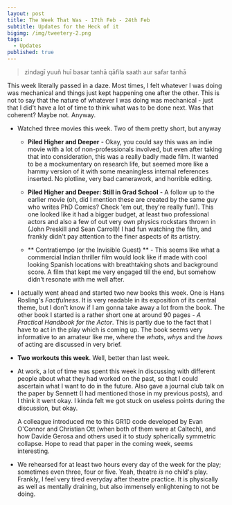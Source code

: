 ```yaml
---
layout: post
title: The Week That Was - 17th Feb - 24th Feb
subtitle: Updates for the Heck of it
bigimg: /img/tweetery-2.png
tags:
  - Updates
published: true
---
```

> zindagī yuuñ huī basar tanhā 
> qāfila saath aur safar tanhā

This week literally passed in a daze. Most times, I felt whatever I was doing was mechanical and things just kept happening one after the other. This is not to say that the nature of whatever I was doing was mechanical - just that I did't have a lot of time to think what was to be done next. Was that coherent? Maybe not. Anyway.

  - Watched three movies this week. Two of them pretty short, but anyway
    - **Piled Higher and Deeper** - Okay, you could say this was an indie movie with a lot of non-professionals involved, but even after taking that into consideration, this was a really badly made film. It wanted to be a mockumentary on research life, but seemed more like a hammy version of it with some meaningless internal references inserted. No plotline, very bad camerawork, and horrible editing.
    
    - **Piled Higher and Deeper: Still in Grad School** - A follow up to the earlier movie (oh, did I mention these are created by the same guy who writes PhD Comics? Check 'em out, they're really fun!). This one looked like it had a bigger budget, at least two professional actors and also a few of out very own physics rockstars thrown in (John Preskill and Sean Carroll)! I had fun watching the film, and frankly didn't pay attention to the finer aspects of its artistry. 
    
    - ** Contratiempo (or the Invisible Guest) ** - This seems like what a commercial Indian thriller film would look like if made with cool looking Spanish locations with breathtaking shots and background score. A film that kept me very engaged till the end, but somehow didn't resonate with me well after.
    
   - I actually went ahead and started two new books this week. One is Hans Rosling's _Factfulness_. It is very readable in its exposition of its central theme, but I don't know if I am gonna take away a lot from the book.
   The other book I started is a rather short one at around 90 pages - _A Practical Handbook for the Actor_. This is partly due to the fact that I have to act in the play which is coming up. The book seems very informative to an amateur like me, where the _whats_, _whys_ and the _hows_ of acting are discussed in very brief. 
   
   - **Two workouts this week**. Well, better than last week.
   
   - At work, a lot of time was spent this week in discussing with different people about what they had worked on the past, so that I could ascertain what I want to do in the future. Also gave a journal club talk on the paper by Sennett (I had mentioned those in my previous posts), and I think it went okay. I kinda felt we got stuck on useless points during the discussion, but okay.
   
     A colleague introduced me to this GR1D code developed by Evan O'Connor and Christian Ott (when both of them were at Caltech), and how Davide Gerosa and others used it to study spherically symmetric collapse. Hope to read that paper in the coming week, seems interesting.
     
   - We rehearsed for at least two hours every day of the week for the play; sometimes even three, four or five. Yeah, theatre _is_ no child's play. Frankly, I feel very tired everyday after theatre practice. It is physically as well as mentally draining, but also immensely enlightening to not be doing.
   
